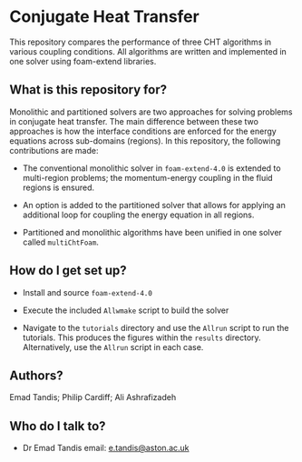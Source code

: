 # Conjugate Heat Transfer

This repository compares the performance of three CHT algorithms in various coupling conditions. All algorithms are written and implemented in one solver using foam-extend libraries.

## What is this repository for?

Monolithic and partitioned solvers are two approaches for solving problems in conjugate heat transfer. The main difference between these two approaches is how the interface conditions are enforced for the energy equations across sub-domains (regions). In this repository, the following contributions are made:

* The conventional monolithic solver in `foam-extend-4.0` is extended to multi-region problems; the momentum-energy coupling in the fluid regions is ensured.

* An option is added to the partitioned solver that allows for applying an additional loop for coupling the energy equation in all regions.

* Partitioned and monolithic algorithms have been unified in one solver called `multiChtFoam`.


## How do I get set up?

* Install and source `foam-extend-4.0`

* Execute the included `Allwmake` script to build the solver

* Navigate to the `tutorials` directory and use the `Allrun` script to run the tutorials. This produces the figures within the `results` directory. Alternatively, use the `Allrun` script in each case.


## Authors?
Emad Tandis;
Philip Cardiff;
Ali Ashrafizadeh

## Who do I talk to?

* Dr Emad Tandis
  email: e.tandis@aston.ac.uk
